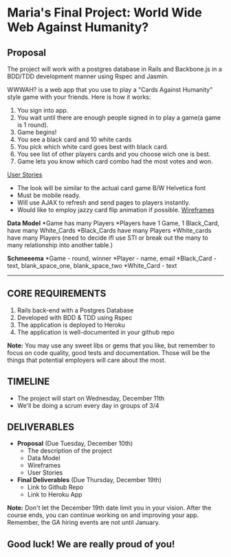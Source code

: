 # Maria's Final Project: World Wide Web Against Humanity?

## Proposal

The project will work with a postgres database in Rails and Backbone.js in a BDD/TDD development manner using Rspec and Jasmin.

WWWAH? is a web app that you use to play a "Cards Against Humanity" style game with your friends. Here is how it works:

1. You sign into app.
2. You wait until there are enough people signed in to play a game(a game is 1 round).
3. Game begins!
4. You see a black card and 10 white cards
5. You pick which white card goes best with black card.
6. You see list of other players cards and you choose wich one is best.
7. Game lets you know which card combo had the most votes and won.


[User Stories](https://www.pivotaltracker.com/s/projects/972462)

* The look will be similar to the actual card game B/W Helvetica font 
* Must be mobile ready.
* Will use AJAX to refresh and send pages to players instantly.
* Would like to employ jazzy card flip animation if possible.
[Wireframes](https://wireframe.cc/pro/p/795a536ba)

**Data Model**
  *Game has many Players
  *Players have 1 Game, 1 Black_Card, have many White_Cards
  *Black_Cards have many Players
  *White_cards have many Players (need to decide ifI use STI or break out the many to many relationship into another table.)

**Schmeeema**
  *Game - round, winner
  *Player - name, email
  *Black_Card - text, blank_space_one, blank_space_two
  *White_Card - text


  -------------------------------------------------------------------------------------

## CORE REQUIREMENTS

1. Rails back-end with a Postgres Database
2. Developed with BDD & TDD using Rspec
3. The application is deployed to Heroku
4. The application is well-documented in your github repo

**Note:** You may use any sweet libs or gems that you like, but remember to focus on code quality, good tests and documentation. Those will be the things that potential employers will care about the most.


## TIMELINE
* The project will start on Wednesday, December 11th
* We'll be doing a scrum every day in groups of 3/4

## DELIVERABLES

* **Proposal** (Due Tuesday, December 10th)
   * The description of the project
   * Data Model
   * Wireframes
   * User Stories
* **Final Deliverables** (Due Thursday, December 19th)
  * Link to Github Repo
  * Link to Heroku App

**Note:** Don't let the December 19th date limit you in your vision. After the course ends, you can continue working on and improving your app. Remember, the GA hiring events are not until January.

## Good luck! We are really proud of you!
